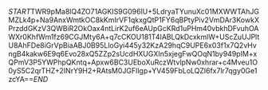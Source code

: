 $START$TWR9pMa8lQ4ZO71AGKIS9G096lU+5LdryaTYunuXc01MXWWTAhJGMZLk4p+Na9AnxWmtkOC8kKmIrVF1qkxgQtP1FY6qBPtyPiv2VmDAr3KowkXPrzddGKzV3QWBiR2OkOax4ntLirK2uf6eAUpGcKRd1uPHm40vbkhDFvuhOAWXr0KhfWm1fz69CGJMty6A+q7cCKOU181T4IABLQkDcxkmlW+UScZuUJPltU8AhFDe8iGrVpBiaABJ0B95LloGyi445y32KzA29hqC9UPE6x03f1x7Q2vHvngB4kakw6E9q6Evo28xQ5ZZp2sUcdHXUGXIn5xjegFwQOqN1by949pIM+xQPmV3P5YWPhpQKntq+Apxw6BC3UEboXuRczWtvlpNw0xhrar+c4Mveu1O0yS5C2qrTHZ+2INrY9H2+RAtsM0JGFIlgp+YV459FbLoLQZl6fx7lr7qgy0Ge1zcYA==$END$
